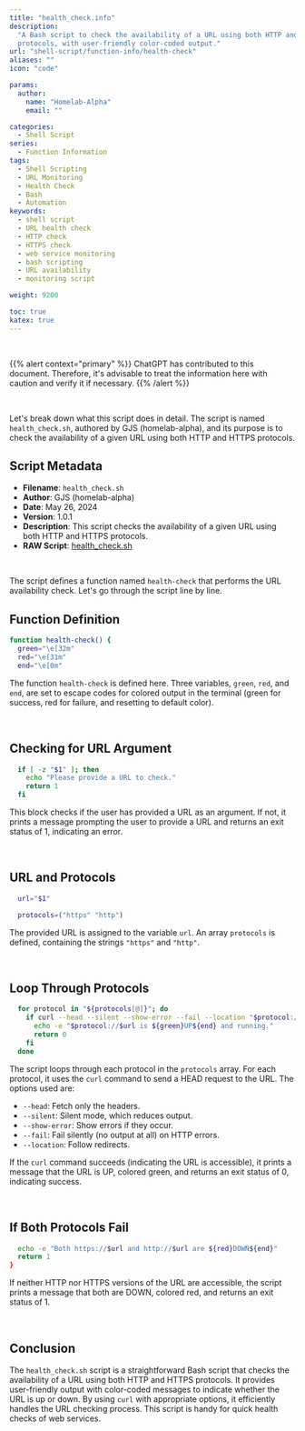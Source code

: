 ```yaml
---
title: "health_check.info"
description:
  "A Bash script to check the availability of a URL using both HTTP and HTTPS
  protocols, with user-friendly color-coded output."
url: "shell-script/function-info/health-check"
aliases: ""
icon: "code"

params:
  author:
    name: "Homelab-Alpha"
    email: ""

categories:
  - Shell Script
series:
  - Function Information
tags:
  - Shell Scripting
  - URL Monitoring
  - Health Check
  - Bash
  - Automation
keywords:
  - shell script
  - URL health check
  - HTTP check
  - HTTPS check
  - web service monitoring
  - bash scripting
  - URL availability
  - monitoring script

weight: 9200

toc: true
katex: true
---
```


<br />

{{% alert context="primary" %}}
ChatGPT has contributed to this document. Therefore, it's advisable to treat the
information here with caution and verify it if necessary. {{% /alert %}}

<br />

Let's break down what this script does in detail. The script is named
`health_check.sh`, authored by GJS (homelab-alpha), and its purpose is to check
the availability of a given URL using both HTTP and HTTPS protocols.

## Script Metadata

- **Filename**: `health_check.sh`
- **Author**: GJS (homelab-alpha)
- **Date**: May 26, 2024
- **Version**: 1.0.1
- **Description**: This script checks the availability of a given URL using both
  HTTP and HTTPS protocols.
- **RAW Script**: [health_check.sh]

<br />

The script defines a function named `health-check` that performs the URL
availability check. Let's go through the script line by line.

## Function Definition

```bash
function health-check() {
  green="\e[32m"
  red="\e[31m"
  end="\e[0m"
```

The function `health-check` is defined here. Three variables, `green`, `red`,
and `end`, are set to escape codes for colored output in the terminal (green for
success, red for failure, and resetting to default color).

<br />

## Checking for URL Argument

```bash
  if [ -z "$1" ]; then
    echo "Please provide a URL to check."
    return 1
  fi
```

This block checks if the user has provided a URL as an argument. If not, it
prints a message prompting the user to provide a URL and returns an exit status
of 1, indicating an error.

<br />

## URL and Protocols

```bash
  url="$1"

  protocols=("https" "http")
```

The provided URL is assigned to the variable `url`. An array `protocols` is
defined, containing the strings `"https"` and `"http"`.

<br />

## Loop Through Protocols

```bash
  for protocol in "${protocols[@]}"; do
    if curl --head --silent --show-error --fail --location "$protocol://$url"; then
      echo -e "$protocol://$url is ${green}UP${end} and running."
      return 0
    fi
  done
```

The script loops through each protocol in the `protocols` array. For each
protocol, it uses the `curl` command to send a HEAD request to the URL. The
options used are:

- `--head`: Fetch only the headers.
- `--silent`: Silent mode, which reduces output.
- `--show-error`: Show errors if they occur.
- `--fail`: Fail silently (no output at all) on HTTP errors.
- `--location`: Follow redirects.

If the `curl` command succeeds (indicating the URL is accessible), it prints a
message that the URL is UP, colored green, and returns an exit status of 0,
indicating success.

<br />

## If Both Protocols Fail

```bash
  echo -e "Both https://$url and http://$url are ${red}DOWN${end}"
  return 1
}
```

If neither HTTP nor HTTPS versions of the URL are accessible, the script prints
a message that both are DOWN, colored red, and returns an exit status of 1.

<br />

## Conclusion

The `health_check.sh` script is a straightforward Bash script that checks the
availability of a URL using both HTTP and HTTPS protocols. It provides
user-friendly output with color-coded messages to indicate whether the URL is up
or down. By using `curl` with appropriate options, it efficiently handles the
URL checking process. This script is handy for quick health checks of web
services.

[health_check.sh]:
  https://raw.githubusercontent.com/homelab-alpha/shell-script/main/functions/health_check.sh

